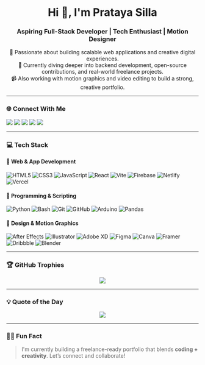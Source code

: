 <h1 align="center">Hi 👋, I'm Prataya Silla</h1>
<h3 align="center">Aspiring Full-Stack Developer | Tech Enthusiast | Motion Designer</h3>

<p align="center">
🚀 Passionate about building scalable web applications and creative digital experiences.<br/>
🎯 Currently diving deeper into backend development, open-source contributions, and real-world freelance projects.<br/>
📹 Also working with motion graphics and video editing to build a strong, creative portfolio.<br/>
</p>

---

### 🌐 Connect With Me

<p align="left">
  <a href="https://www.linkedin.com/in/pratayasilla/" target="_blank"><img src="https://img.shields.io/badge/LinkedIn-%230077B5.svg?style=for-the-badge&logo=linkedin&logoColor=white" /></a>
  <a href="https://www.instagram.com/proprataya/" target="_blank"><img src="https://img.shields.io/badge/Instagram-%23E4405F.svg?style=for-the-badge&logo=instagram&logoColor=white" /></a>
  <a href="https://x.com/proprataya" target="_blank"><img src="https://img.shields.io/badge/X-black.svg?style=for-the-badge&logo=X&logoColor=white" /></a>
  <a href="mailto:proprataya339@gmail.com"><img src="https://img.shields.io/badge/Email-D14836?style=for-the-badge&logo=gmail&logoColor=white" /></a>
  <a href="https://www.behance.net/pratayaforwork" target="_blank"><img src="https://img.shields.io/badge/Behance-1769ff?style=for-the-badge&logo=behance&logoColor=white" /></a>
</p>

---

### 💻 Tech Stack

#### 🚀 Web & App Development
![HTML5](https://img.shields.io/badge/html5-%23E34F26.svg?style=flat&logo=html5&logoColor=white)
![CSS3](https://img.shields.io/badge/css3-%231572B6.svg?style=flat&logo=css3&logoColor=white)
![JavaScript](https://img.shields.io/badge/javascript-%23323330.svg?style=flat&logo=javascript&logoColor=%23F7DF1E)
![React](https://img.shields.io/badge/react-%2320232a.svg?style=flat&logo=react&logoColor=%2361DAFB)
![Vite](https://img.shields.io/badge/vite-%23646CFF.svg?style=flat&logo=vite&logoColor=white)
![Firebase](https://img.shields.io/badge/firebase-%23039BE5.svg?style=flat&logo=firebase)
![Netlify](https://img.shields.io/badge/netlify-%23000000.svg?style=flat&logo=netlify&logoColor=#00C7B7)
![Vercel](https://img.shields.io/badge/vercel-%23000000.svg?style=flat&logo=vercel&logoColor=white)

#### 🐍 Programming & Scripting
![Python](https://img.shields.io/badge/python-3670A0.svg?style=flat&logo=python&logoColor=ffdd54)
![Bash](https://img.shields.io/badge/bash-%23121011.svg?style=flat&logo=gnu-bash&logoColor=white)
![Git](https://img.shields.io/badge/git-%23F05033.svg?style=flat&logo=git&logoColor=white)
![GitHub](https://img.shields.io/badge/github-%23121011.svg?style=flat&logo=github&logoColor=white)
![Arduino](https://img.shields.io/badge/-Arduino-00979D.svg?style=flat&logo=Arduino&logoColor=white)
![Pandas](https://img.shields.io/badge/pandas-%23150458.svg?style=flat&logo=pandas&logoColor=white)

#### 🎨 Design & Motion Graphics
![After Effects](https://img.shields.io/badge/After%20Effects-9999FF.svg?style=flat&logo=Adobe%20After%20Effects&logoColor=white)
![Illustrator](https://img.shields.io/badge/Illustrator-%23FF9A00.svg?style=flat&logo=adobe%20illustrator&logoColor=white)
![Adobe XD](https://img.shields.io/badge/XD-470137.svg?style=flat&logo=Adobe%20XD&logoColor=#FF61F6)
![Figma](https://img.shields.io/badge/figma-%23F24E1E.svg?style=flat&logo=figma&logoColor=white)
![Canva](https://img.shields.io/badge/Canva-%2300C4CC.svg?style=flat&logo=Canva&logoColor=white)
![Framer](https://img.shields.io/badge/Framer-black?style=flat&logo=framer&logoColor=blue)
![Dribbble](https://img.shields.io/badge/Dribbble-EA4C89.svg?style=flat&logo=dribbble&logoColor=white)
![Blender](https://img.shields.io/badge/blender-%23F5792A.svg?style=flat&logo=blender&logoColor=white)

---

### 🏆 GitHub Trophies
<p align="center">
  <img src="https://github-profile-trophy.vercel.app/?username=PratayaSilla&theme=darkhub&no-bg=true&no-frame=true" />
</p>

---

### 💡 Quote of the Day
<p align="center">
  <img src="https://quotes-github-readme.vercel.app/api?type=horizontal&theme=radical" />
</p>

---

### 🙋‍♂️ Fun Fact
> I'm currently building a freelance-ready portfolio that blends **coding + creativity**. Let’s connect and collaborate!

